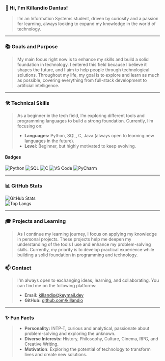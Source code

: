 ### 👋 Hi, I'm Killandio Dantas!

> I’m an Information Systems student, driven by curiosity and a passion for learning, always looking to expand my knowledge in the world of technology.

---

### 📚 Goals and Purpose

> My main focus right now is to enhance my skills and build a solid foundation in technology. I entered this field because I believe it shapes the future, and I aim to help people through technological solutions. Throughout my life, my goal is to explore and learn as much as possible, covering everything from full-stack development to artificial intelligence.

---

### 🛠️ Technical Skills

> As a beginner in the tech field, I’m exploring different tools and programming languages to build a strong foundation. Currently, I’m focusing on:
> - **Languages:** Python, SQL, C, Java (always open to learning new languages in the future).
> - **Level:** Beginner, but highly motivated to keep evolving.

#### **Badges**
![Python](https://img.shields.io/badge/Python-3776AB?style=for-the-badge&logo=python&logoColor=white)
![SQL](https://img.shields.io/badge/SQL-4479A1?style=for-the-badge&logo=mysql&logoColor=white)
![C](https://img.shields.io/badge/C-00599C?style=for-the-badge&logo=c&logoColor=white)
![VS Code](https://img.shields.io/badge/VS%20Code-007ACC?style=for-the-badge&logo=visual-studio-code&logoColor=white)
![PyCharm](https://img.shields.io/badge/PyCharm-000000?style=for-the-badge&logo=pycharm&logoColor=white)

---

### 📊 GitHub Stats

![GitHub Stats](https://github-readme-stats.vercel.app/api?username=killandio&show_icons=true&theme=tokyonight)  
![Top Langs](https://github-readme-stats.vercel.app/api/top-langs/?username=killandio&layout=compact&theme=tokyonight)

---

### 🎓 Projects and Learning

> As I continue my learning journey, I focus on applying my knowledge in personal projects. These projects help me deepen my understanding of the tools I use and enhance my problem-solving skills. Currently, my priority is to develop practical experience while building a solid foundation in programming and technology.

### 📫 Contact

> I'm always open to exchanging ideas, learning, and collaborating. You can find me on the following platforms:  
> - **Email:** [killandio@keymail.dev](mailto:killandio@keymail.dev)  
> - **GitHub:** [github.com/killandio](https://github.com/killandio)

---

### ✨ Fun Facts

> - **Personality:** INTP-T, curious and analytical, passionate about problem-solving and exploring the unknown.
> - **Diverse Interests:** History, Philosophy, Culture, Cinema, RPG, and Creative Writing.
> - **Motivation:** Exploring the potential of technology to transform lives and create new solutions.


